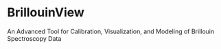 # BrillouinView
An Advanced Tool for Calibration, Visualization, and Modeling of Brillouin Spectroscopy Data
